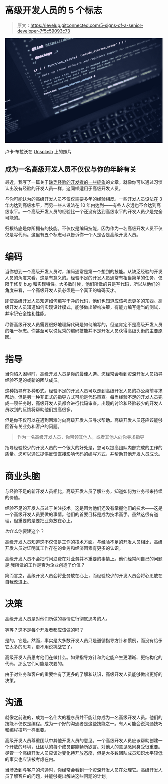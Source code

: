 # 高级开发人员的 5 个标志

> 原文：<https://levelup.gitconnected.com/5-signs-of-a-senior-developer-7f5c59093c73>

![](img/c09d5200cb3d20e45d6e9908782a5a5e.png)

卢卡·布拉沃在 [Unsplash](https://unsplash.com?utm_source=medium&utm_medium=referral) 上的照片

## 成为一名高级开发人员不仅仅与你的年龄有关

最近，我写了一篇关于[缺乏经验的开发者的一些迹象](/4-signs-of-an-inexperienced-developer-851966fdc6b1)的文章。就像你可以通过习惯认出没有经验的开发人员一样，这同样适用于高级开发人员。

与你可能认为的高级开发人员不仅仅需要多年的经验相反。一些开发人员设法在 3 年内达到高级水平，而另一些人设法在 10 年内达到——有些人永远也不会达到高级水平。一个高级开发人员的经验比一个还没有达到高级水平的开发人员少是完全可能的。

归根结底是你所拥有的技能。不仅仅是编码技能，因为作为一名高级开发人员不仅仅是写代码。这里有五个标志可以告诉你一个人是否是高级开发人员。

# 编码

当你想到一个高级开发人员时，编码通常是第一个想到的技能。从缺乏经验的开发人员的角度来看，这是有意义的。经验不足的开发人员通常有相当简单的任务，仅限于修复 bug 和实现特性。大多数时候，他们所做的只是写代码，所以从他们的角度来看，一个高级开发人员必须是一个真正的编码天才。

即使高级开发人员知道如何编写干净的代码，他们也知道应该考虑更多的东西。高级开发人员知道如何实现设计模式，能够做出架构决策，有能力编写适当的测试，并牢记安全性和性能。

尽管高级开发人员需要很好地理解代码是如何编写的，但这肯定不是高级开发人员的唯一标志。你甚至可以说优秀的编码技能并不是开发人员获得高级头衔的主要原因。

# 指导

当你陷入困境时，高级开发人员是你的最佳人选。您经常会看到资深开发人员指导经验不足的或新的团队成员。

这种指导有多种形式。经验不足的开发人员可以走到高级开发人员的办公桌前寻求帮助。但是另一种非正式的指导方式可能是代码审查。每当经验不足的开发人员完成一项任务时，高级开发人员都会进行代码审查。出现的讨论和经验较少的开发人员收到的反馈将帮助他们提高很多。

但是你不仅可以在遇到困难时向高级开发人员寻求帮助。高级开发人员还应该能够回答有关业务和客户的问题。

> 作为一名高级开发人员，你带领其他人，或者其他人向你寻求指导

指导经验较少的开发人员的一个很大的好处是，您可以提高团队内部完成的工作的质量。您可以通过提供反馈直接影响代码的编写方式，并帮助其他开发人员成长。

# 商业头脑

与经验不足的新开发人员相比，高级开发人员了解业务，知道如何为业务带来持续的价值。

经验不足的开发人员过于关注技术。这是因为他们还没有掌握他们的技术——这是一个高级开发人员要做的事情。他们的首要目标是成为技术高手。虽然这很有道理，但重要的是要把业务放在心上。

*为什么*你要建这个？

高级开发人员知道这不仅仅是工作的技术方面。与经验不足的开发人员相比，高级开发人员对证明其工作存在的业务和经济因素有更多的认识。

高级开发人员不会把时间浪费在对业务并不重要的事情上。他们经常问自己的问题是:我所做的工作是否为企业创造了价值？

简而言之，高级开发人员会将业务放在心上，而经验较少的开发人员会将心思放在自我改进上。

# 决策

高级开发人员是对他们所做的事情进行彻底思考的人。

等等？这不是每个开发者都应该做的吗？

是的，它是。然而，事实是大多数开发人员只是遵循指导方针和惯例，而没有给予它太多的思考，更不用说挑战它了。

高级开发人员思考他们在做什么。如果指导方针和约定能产生更清晰、更结构化的代码，那么它们可能是次要的。

由于对业务和客户的重要性有了更多的了解和认识，高级开发人员能够做出更好的决策。

# 沟通

就像之前说的，成为一名伟大的程序员并不能让你成为一名高级开发人员。他们的技能不仅仅是编程。成为一个好的沟通者是这些技能之一。有人可能会说沟通技巧和编程技巧一样重要。

高级开发人员尊重团队中其他开发人员的意见。一个高级开发人员应该帮助创建一个开放的环境，让团队的每个成员都能畅所欲言。对他人的意见感同身受很重要。尽管一个高级开发人员应该对变化持开放态度，但是大多数团队成员知识水平较低的事实也应该被考虑在内。

当涉及到与客户的沟通时，你经常会看到一个资深开发人员在处理它。高级开发人员了解客户的问题，并能够提出解决这些问题的计划。